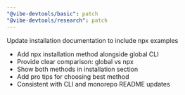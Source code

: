 ```yaml
---
"@vibe-devtools/basic": patch
"@vibe-devtools/research": patch
---
```


Update installation documentation to include npx examples

- Add npx installation method alongside global CLI
- Provide clear comparison: global vs npx
- Show both methods in installation section
- Add pro tips for choosing best method
- Consistent with CLI and monorepo README updates

